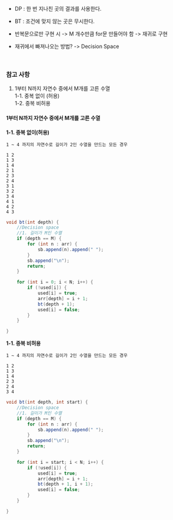 
- DP : 한 번 지나친 곳의 결과를 사용한다.  
- BT : 조건에 맞지 않는 곳은 무시한다.  
  

- 반복문으로만 구현 시 -> M 개수만큼 for문 만들어야 함 -> 재귀로 구현
- 재귀에서 빠져나오는 방법? -> Decision Space

<br>

### 참고 사항

1. 1부터 N까지 자연수 중에서 M개를 고른 수열   
  1-1. 중복 없이 (허용)  
  1-2. 중복 비허용  

#### 1부터 N까지 자연수 중에서 M개를 고른 수열 

<b>1-1. 중복 없이(허용)</b>  

```agsl
1 ~ 4 까지의 자연수로 길이가 2인 수열을 만드는 모든 경우

1 2
1 3
1 4
2 1
2 3
2 4
3 1
3 2
3 4
4 1
4 2
4 3
```

```java
void bt(int depth) {
    //Decision space
    //1. 길이가 M인 수열
    if (depth == M) {
        for (int n : arr) {
            sb.append(n).append(" ");
        }
        sb.append("\n");
        return;
    }

    for (int i = 0; i < N; i++) {
        if (!used[i]) {
            used[i] = true;
            arr[depth] = i + 1;
            bt(depth + 1);
            used[i] = false;
        }
    }

}
```

<b>1-1. 중복 비허용</b>  
```agsl
1 ~ 4 까지의 자연수로 길이가 2인 수열을 만드는 모든 경우

1 2
1 3
1 4
2 3
2 4
3 4
```

```java
void bt(int depth, int start) {
    //Decision space
    //1. 길이가 M인 수열
    if (depth == M) {
        for (int n : arr) {
            sb.append(n).append(" ");
        }
        sb.append("\n");
        return;
    }

    for (int i = start; i < N; i++) {
        if (!used[i]) {
            used[i] = true;
            arr[depth] = i + 1;
            bt(depth + 1, i + 1);
            used[i] = false;
        }
    }

}
```

